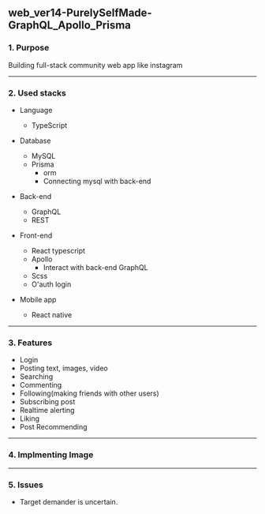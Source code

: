 ## web_ver14-PurelySelfMade-GraphQL_Apollo_Prisma


### 1. Purpose
Building full-stack community web app like instagram 

--------------
### 2. Used stacks
+ Language
  + TypeScript

+ Database
  + MySQL
  + Prisma
    + orm
    + Connecting mysql with back-end

+ Back-end
  + GraphQL
  + REST

+ Front-end
  + React typescript
  + Apollo
    + Interact with back-end GraphQL
  + Scss
  + O'auth login

+ Mobile app
  + React native


-------------------
### 3. Features
+ Login
+ Posting text, images, video
+ Searching
+ Commenting
+ Following(making friends with other users)
+ Subscribing post
+ Realtime alerting
+ Liking
+ Post Recommending

--------------------------
### 4. Implmenting Image

-----------------------
### 5. Issues
+ Target demander is uncertain.

